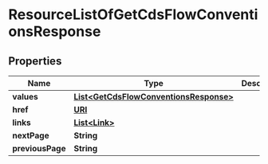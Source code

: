 

# ResourceListOfGetCdsFlowConventionsResponse

## Properties

Name | Type | Description | Notes
------------ | ------------- | ------------- | -------------
**values** | [**List&lt;GetCdsFlowConventionsResponse&gt;**](GetCdsFlowConventionsResponse.md) |  | 
**href** | [**URI**](URI.md) |  |  [optional]
**links** | [**List&lt;Link&gt;**](Link.md) |  |  [optional]
**nextPage** | **String** |  |  [optional]
**previousPage** | **String** |  |  [optional]



